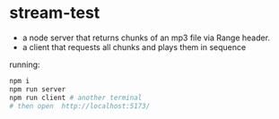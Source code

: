 # stream-test

- a node server that returns chunks of an mp3 file via Range header.
- a client that requests all chunks and plays them in sequence

running:

```sh
npm i
npm run server
npm run client # another terminal
# then open  http://localhost:5173/
```
